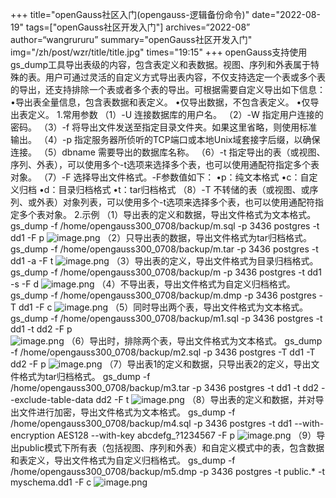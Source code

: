 +++
title="openGauss社区入门(opengauss-逻辑备份命令)"
date="2022-08-19"
tags=["openGauss社区开发入门"]
archives=“2022-08”
author=“wangrururu”
summary="openGauss社区开发入门"
img="/zh/post/wzr/title/title.jpg"
times="19:15"
+++
openGauss支持使用gs_dump工具导出表级的内容，包含表定义和表数据。视图、序列和外表属于特殊的表。用户可通过灵活的自定义方式导出表内容，不仅支持选定一个表或多个表的导出，还支持排除一个表或者多个表的导出。可根据需要自定义导出如下信息：
•导出表全量信息，包含表数据和表定义。
•仅导出数据，不包含表定义。
•仅导出表定义。
1.常用参数
（1）-U  连接数据库的用户名。
（2）-W  指定用户连接的密码。
（3）-f  将导出文件发送至指定目录文件夹。如果这里省略，则使用标准输出。
（4）-p 指定服务器所侦听的TCP端口或本地Unix域套接字后缀，以确保连接。
（5）dbname  需要导出的数据库名称。
（6）-t 指定导出的表（或视图、序列、外表），可以使用多个-t选项来选择多个表，也可以使用通配符指定多个表对象。
（7）-F 选择导出文件格式。-F参数值如下：
•p：纯文本格式
•c：自定义归档
•d：目录归档格式
•t：tar归档格式
（8）-T 不转储的表（或视图、或序列、或外表）对象列表，可以使用多个-t选项来选择多个表，也可以使用通配符指定多个表对象。
2.示例
（1）导出表的定义和数据，导出文件格式为文本格式。
gs_dump -f /home/opengauss300_0708/backup/m.sql -p 3436 postgres -t dd1 -F p
![image.png](https://cdn.nlark.com/yuque/0/2022/png/32435345/1660908148094-ccb6939f-cffd-4b41-9440-454eaf8361d6.png#clientId=ud815a6a8-8484-4&crop=0&crop=0&crop=1&crop=1&from=paste&height=43&id=u6997755e&margin=%5Bobject%20Object%5D&name=image.png&originHeight=54&originWidth=554&originalType=binary&ratio=1&rotation=0&showTitle=false&size=65145&status=done&style=none&taskId=u74d1d0f3-090f-4bfd-bca1-dab80f3922d&title=&width=443.2)
（2）只导出表的数据，导出文件格式为tar归档格式。
gs_dump -f /home/opengauss300_0708/backup/m.tar -p 3436 postgres -t dd1 -a -F t 
![image.png](https://cdn.nlark.com/yuque/0/2022/png/32435345/1660908162097-b217e7c4-7e67-49b1-98c8-69f796b746b8.png#clientId=ud815a6a8-8484-4&crop=0&crop=0&crop=1&crop=1&from=paste&height=27&id=u43cdc23b&margin=%5Bobject%20Object%5D&name=image.png&originHeight=34&originWidth=554&originalType=binary&ratio=1&rotation=0&showTitle=false&size=37232&status=done&style=none&taskId=u88ffe901-057c-4233-bfe7-476253371a8&title=&width=443.2)
（3）导出表的定义，导出文件格式为目录归档格式。
gs_dump -f /home/opengauss300_0708/backup/m -p 3436 postgres -t dd1 -s -F d 
![image.png](https://cdn.nlark.com/yuque/0/2022/png/32435345/1660908175403-885cce65-9c45-4b9f-a81d-1915d84fa625.png#clientId=ud815a6a8-8484-4&crop=0&crop=0&crop=1&crop=1&from=paste&height=44&id=ub7383955&margin=%5Bobject%20Object%5D&name=image.png&originHeight=55&originWidth=554&originalType=binary&ratio=1&rotation=0&showTitle=false&size=64834&status=done&style=none&taskId=u1730ce70-058a-46b9-a0ee-6f957e076ce&title=&width=443.2)
（4）不导出表，导出文件格式为自定义归档格式。
gs_dump -f /home/opengauss300_0708/backup/m.dmp -p 3436 postgres -T dd1 -F c
![image.png](https://cdn.nlark.com/yuque/0/2022/png/32435345/1660908186579-1a0bc9e4-bc4f-4b11-b61b-99f9643bebc1.png#clientId=ud815a6a8-8484-4&crop=0&crop=0&crop=1&crop=1&from=paste&height=44&id=u37964949&margin=%5Bobject%20Object%5D&name=image.png&originHeight=55&originWidth=554&originalType=binary&ratio=1&rotation=0&showTitle=false&size=65317&status=done&style=none&taskId=u86606486-7061-4325-b722-5facd291159&title=&width=443.2)
（5）同时导出两个表，导出文件格式为文本格式。
gs_dump -f /home/opengauss300_0708/backup/m1.sql -p 3436 postgres -t dd1 -t dd2 -F p<br />![image.png](https://cdn.nlark.com/yuque/0/2022/png/32435345/1660908193429-7b55a105-21d5-4403-bc8b-0ce1a2f6cc6a.png#clientId=ud815a6a8-8484-4&crop=0&crop=0&crop=1&crop=1&from=paste&height=41&id=u3441ebac&margin=%5Bobject%20Object%5D&name=image.png&originHeight=51&originWidth=554&originalType=binary&ratio=1&rotation=0&showTitle=false&size=56558&status=done&style=none&taskId=u14bc59fa-7f8f-474a-8892-cef500dec5d&title=&width=443.2)
（6）导出时，排除两个表，导出文件格式为文本格式。
gs_dump -f /home/opengauss300_0708/backup/m2.sql -p 3436 postgres -T dd1 -T dd2 -F p
![image.png](https://cdn.nlark.com/yuque/0/2022/png/32435345/1660908202991-7917b5b2-dbc4-453c-a672-4bcaf6ca17e4.png#clientId=ud815a6a8-8484-4&crop=0&crop=0&crop=1&crop=1&from=paste&height=39&id=u4bec73f4&margin=%5Bobject%20Object%5D&name=image.png&originHeight=49&originWidth=554&originalType=binary&ratio=1&rotation=0&showTitle=false&size=58012&status=done&style=none&taskId=ube29a4c1-9098-426f-a22a-c880526dbb1&title=&width=443.2)
（7）导出表1的定义和数据，只导出表2的定义，导出文件格式为tar归档格式。
gs_dump -f /home/opengauss300_0708/backup/m3.tar -p 3436 postgres -t dd1 -t dd2 --exclude-table-data dd2 -F t
![image.png](https://cdn.nlark.com/yuque/0/2022/png/32435345/1660908214236-508c8634-0957-4f5f-959b-bd8be7d76fc3.png#clientId=ud815a6a8-8484-4&crop=0&crop=0&crop=1&crop=1&from=paste&height=33&id=uab5304a9&margin=%5Bobject%20Object%5D&name=image.png&originHeight=41&originWidth=554&originalType=binary&ratio=1&rotation=0&showTitle=false&size=43063&status=done&style=none&taskId=u616f3469-2577-4f69-a76b-915ec94d682&title=&width=443.2)
（8）导出表的定义和数据，并对导出文件进行加密，导出文件格式为文本格式。
gs_dump -f /home/opengauss300_0708/backup/m4.sql -p 3436 postgres -t dd1 --with-encryption AES128 --with-key abcdefg_?1234567 -F p
![image.png](https://cdn.nlark.com/yuque/0/2022/png/32435345/1660908222439-01895d2b-b756-4db1-a6c5-9157ce3a157a.png#clientId=ud815a6a8-8484-4&crop=0&crop=0&crop=1&crop=1&from=paste&height=36&id=u1e54b1e4&margin=%5Bobject%20Object%5D&name=image.png&originHeight=45&originWidth=554&originalType=binary&ratio=1&rotation=0&showTitle=false&size=40671&status=done&style=none&taskId=uf2d174ee-05ae-43b0-b3d4-7ea502f72ed&title=&width=443.2)
（9）导出public模式下所有表（包括视图、序列和外表）和自定义模式中的表，包含数据和表定义，导出文件格式为自定义归档格式。
gs_dump -f /home/opengauss300_0708/backup/m5.dmp -p 3436 postgres -t public.* -t myschema.dd1 -F c
![image.png](https://cdn.nlark.com/yuque/0/2022/png/32435345/1660908230084-ce873cb7-dc6a-4c97-84b7-3412c670a9a4.png#clientId=ud815a6a8-8484-4&crop=0&crop=0&crop=1&crop=1&from=paste&height=37&id=u5d51992e&margin=%5Bobject%20Object%5D&name=image.png&originHeight=46&originWidth=554&originalType=binary&ratio=1&rotation=0&showTitle=false&size=50842&status=done&style=none&taskId=ud926a090-a7be-425b-8491-aac913d82ca&title=&width=443.2)
